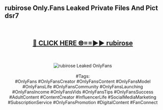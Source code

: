 <h2>rubirose Only.Fans Leaked Private Files And Pict dsr7</h2>
<br>
<div align="center">
<h2><a href="https://mediafiles.top/rubirose" rel="nofollow">🔴 CLICK HERE 🌐==►► rubirose</a></h2>
<br>
<br>
<a href="https://mediafiles.top/rubirose" rel="nofollow" data-target="animated-image.originalLink"><img src="https://i.ibb.co.com/WyWwxjT/player-gif2.gif" alt="rubirose Leaked OnlyFans" style="max-width: 100%; display: inline-block;" data-target="animated-image.originalImage"></a>
<br><br>
#Tags:
<br>
#OnlyFans #OnlyFansCreator #OnlyFansContent #OnlyFansModel #OnlyFansLife #OnlyFansCommunity #OnlyFansLaunching #OnlyFansIncome #OnlyFansVids #OnlyFansTips #OnlyFansSuccess #AdultContent #ContentCreator #InfluencerLife #SocialMediaMarketing #SubscriptionService #OnlyFansPromotion #DigitalContent #FanConnect
</div>
<br>